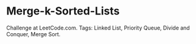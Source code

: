 # Merge-k-Sorted-Lists
Challenge at LeetCode.com. Tags: Linked List, Priority Queue, Divide and Conquer, Merge Sort.
